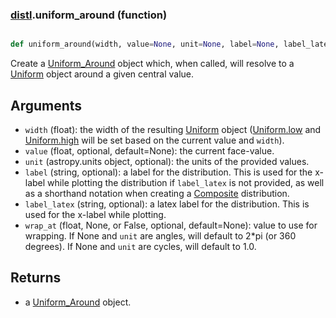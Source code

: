 ### [distl](distl.md).uniform_around (function)


```py

def uniform_around(width, value=None, unit=None, label=None, label_latex=None, wrap_at=None)

```



Create a [Uniform_Around](Uniform_Around.md) object which, when called, will resolve
to a [Uniform](Uniform.md) object around a given central value.

Arguments
--------------
* `width` (float): the width of the resulting [Uniform](Uniform.md) object ([Uniform.low](Uniform.low.md)
    and [Uniform.high](Uniform.high.md) will be set based on the current value and `width`).
* `value` (float, optional, default=None): the current face-value.
* `unit` (astropy.units object, optional): the units of the provided values.
* `label` (string, optional): a label for the distribution.  This is used
    for the x-label while plotting the distribution if `label_latex` is not provided,
    as well as a shorthand notation when creating a [Composite](Composite.md) distribution.
* `label_latex` (string, optional): a latex label for the distribution.  This is used
    for the x-label while plotting.
* `wrap_at` (float, None, or False, optional, default=None): value to
    use for wrapping.  If None and `unit` are angles, will default to
    2*pi (or 360 degrees).  If None and `unit` are cycles, will default
    to 1.0.

Returns
-----------
* a [Uniform_Around](Uniform_Around.md) object.

